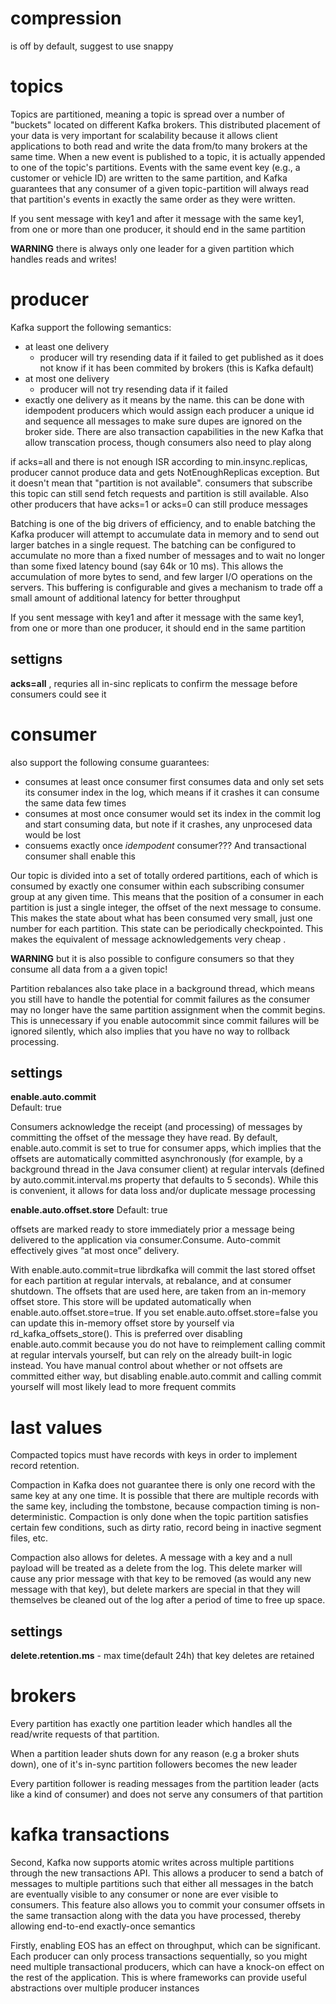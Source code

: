 # compression 

is off by default, suggest to use snappy

# topics

Topics are partitioned, meaning a topic is spread over a number of "buckets" located on different Kafka brokers. This distributed placement of your data is very important for scalability because it allows client applications to both read and write the data from/to many brokers at the same time. When a new event is published to a topic, it is actually appended to one of the topic's partitions. Events with the same event key (e.g., a customer or vehicle ID) are written to the same partition, and Kafka guarantees that any consumer of a given topic-partition will always read that partition's events in exactly the same order as they were written.


If you sent message with key1 and after it message with the same key1, from one or more than one producer, it should end in the same partition

**WARNING** there is always only one leader for a given partition which handles reads and writes!

# producer

Kafka support the following semantics:

- at least one delivery
    * producer will try resending data if it failed to get published as it does not know if it has been commited by brokers (this is Kafka default)
- at most one delivery
    * producer will not try resending data if it failed
- exactly one delivery
     as it means by the name. this can be done with idempodent producers which would assign each producer a unique id and sequence all messages to make sure dupes are ignored on the broker side. There are also transaction capabilities in the new Kafka that allow transcation process, though consumers also need to play along
    

if acks=all and there is not enough ISR according to min.insync.replicas, producer cannot produce data and gets NotEnoughReplicas exception. But it doesn't mean that "partition is not available". consumers that subscribe this topic can still send fetch requests and partition is still available. Also other producers that have acks=1 or acks=0 can still produce messages

Batching is one of the big drivers of efficiency, and to enable batching the Kafka producer will attempt to accumulate data in memory and to send out larger batches in a single request. The batching can be configured to accumulate no more than a fixed number of messages and to wait no longer than some fixed latency bound (say 64k or 10 ms). This allows the accumulation of more bytes to send, and few larger I/O operations on the servers. This buffering is configurable and gives a mechanism to trade off a small amount of additional latency for better throughput

If you sent message with key1 and after it message with the same key1, from one or more than one producer, it should end in the same partition

## settigns

**acks=all** , requries all in-sinc replicats to confirm the message before consumers could see it

# consumer

also support the following consume guarantees:
 - consumes at least once
    consumer first consumes data and only set sets its consumer index in the log, which means if it crashes it can consume the same data few times
 - consumes at most once
     consumer would set its index in the commit log and start consuming data, but note if it crashes, any unprocesed data would be lost
 - consuems exactly once
    *idempodent* consumer??? And transactional consumer shall enable this

 Our topic is divided into a set of totally ordered partitions, each of which is consumed by exactly one consumer within each subscribing consumer group at any given time. This means that the position of a consumer in each partition is just a single integer, the offset of the next message to consume. This makes the state about what has been consumed very small, just one number for each partition. This state can be periodically checkpointed. This makes the equivalent of message acknowledgements very cheap .

 **WARNING** but it is also possible to configure consumers so that they consume all data from a a given topic!

Partition rebalances also take place in a background thread, which means you still have to handle the potential for commit failures as the consumer may no longer have the same partition assignment when the commit begins. This is unnecessary if you enable autocommit since commit failures will be ignored silently, which also implies that you have no way to rollback processing.

## settings

**enable.auto.commit**  
Default: true

Consumers acknowledge the receipt (and processing) of messages by committing the offset of the message they have read. By default, enable.auto.commit is set to true for consumer apps, which implies that the offsets are automatically committed asynchronously (for example, by a background thread in the Java consumer client) at regular intervals (defined by auto.commit.interval.ms property that defaults to 5 seconds). While this is convenient, it allows for data loss and/or duplicate message processing


**enable.auto.offset.store** 
Default: true

offsets are marked ready to store immediately prior a message being delivered to the application via consumer.Consume. Auto-commit effectively gives “at most once” delivery. 

With enable.auto.commit=true librdkafka will commit the last stored offset for each partition at regular intervals, at rebalance, and at consumer shutdown.  The offsets that are used here, are taken from an in-memory offset store. This store will be updated automatically when enable.auto.offset.store=true.  If you set enable.auto.offset.store=false you can update this in-memory offset store by yourself via rd_kafka_offsets_store().  This is preferred over disabling enable.auto.commit because you do not have to reimplement calling commit at regular intervals yourself, but can rely on the already built-in logic instead.  You have manual control about whether or not offsets are committed either way, but disabling enable.auto.commit and calling commit yourself will most likely lead to more frequent commits


# last values

Compacted topics must have records with keys in order to implement record retention.

Compaction in Kafka does not guarantee there is only one record with the same key at any one time. It is possible that there are multiple records with the same key, including the tombstone, because compaction timing is non-deterministic. Compaction is only done when the topic partition satisfies certain few conditions, such as dirty ratio, record being in inactive segment files, etc.


Compaction also allows for deletes. A message with a key and a null payload will be treated as a delete from the log. This delete marker will cause any prior message with that key to be removed (as would any new message with that key), but delete markers are special in that they will themselves be cleaned out of the log after a period of time to free up space.

## settings

**delete.retention.ms** - max time(default 24h) that key deletes are retained

# brokers

Every partition has exactly one partition leader which handles all the read/write requests of that partition.

When a partition leader shuts down for any reason (e.g a broker shuts down), one of it's in-sync partition followers becomes the new leader

Every partition follower is reading messages from the partition leader (acts like a kind of consumer) and does not serve any consumers of that partition

# kafka transactions

Second, Kafka now supports atomic writes across multiple partitions through the new transactions API. This allows a producer to send a batch of messages to multiple partitions such that either all messages in the batch are eventually visible to any consumer or none are ever visible to consumers. This feature also allows you to commit your consumer offsets in the same transaction along with the data you have processed, thereby allowing end-to-end exactly-once semantics


Firstly, enabling EOS has an effect on throughput, which can be significant. Each producer can only process transactions sequentially, so you might need multiple transactional producers, which can have a knock-on effect on the rest of the application. This is where frameworks can provide useful abstractions over multiple producer instances